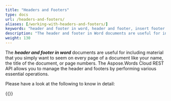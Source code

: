 ```yaml
---
title: "Headers and Footers"
type: docs
url: /headers-and-footers/
aliases: [/working-with-headers-and-footers/]
keywords: "header and footer in word, header and footer, insert footer in word, header and footer designs for Microsoft Word, in word 2016, "
description: "The header and footer in Word documents are useful for including material that you simply want to seem on every page of a document like your name, the title of the document, or page numbers."
weight: 130
---
```


The ***header and footer in word*** documents are useful for including material that you simply want to seem on every page of a document like your name, the title of the document, or page numbers. The Aspose.Words Cloud REST API allows you to manage the header and footers by performing various essential operations.

Please have a look at the following to know in detail:

{{<list-children-pages>}}
